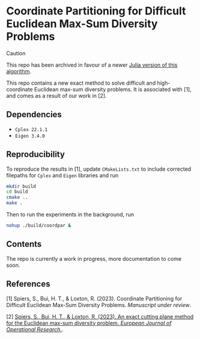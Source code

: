 # Coordinate Partitioning for Difficult Euclidean Max-Sum Diversity Problems

> [!CAUTION]
> This repo has been archived in favour of a newer [Julia version of this algorithm](https://github.com/sandyspiers/CoordinatePartitioning.jl).

This repo contains a new exact method to solve difficult and high-coordinate Euclidean max-sum diversity problems.
It is associated with [1], and comes as a result of our work in [2].

## Dependencies

* `Cplex 22.1.1`
* `Eigen 3.4.0`

## Reproducibility

To reproduce the results in [1], update `CMakeLists.txt` to include corrected filepaths for `Cplex` and `Eigen` libraries and run

```bash
mkdir build
cd build
cmake ..
make .
```

Then to run the experiments in the background, run

```bash
nohup ./build/coordpar &
```

## Contents

The repo is currently a work in progress, more documentation to come soon.

## References

[1] Spiers, S., Bui, H. T., & Loxton, R. (2023). Coordinate Partitioning for Difficult Euclidean Max-Sum Diversity Problems. *Manuscript under review*.

[2] [Spiers, S., Bui, H. T., & Loxton, R. (2023). An exact cutting plane method for the Euclidean max-sum diversity problem. *European Journal of Operational Research*.](https://www.sciencedirect.com/science/article/pii/S037722172300379X).
